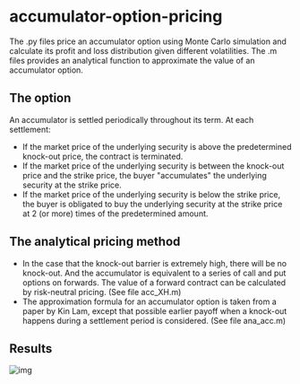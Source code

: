 # accumulator-option-pricing
The .py files price an accumulator option using Monte Carlo simulation and calculate its profit and loss distribution given different volatilities. The .m files provides an analytical function to approximate the value of an accumulator option. 

## The option
An accumulator is settled periodically throughout its term. At each settlement:

- If the market price of the underlying security is above the predetermined knock-out price, the contract is terminated.
- If the market price of the underlying security is between the knock-out price and the strike price, the buyer "accumulates" the underlying security at the strike price.
- If the market price of the underlying security is below the strike price, the buyer is obligated to buy the underlying security at the strike price at 2 (or more) times of the predetermined amount.

## The analytical pricing method
- In the case that the knock-out barrier is extremely high, there will be no knock-out. And the accumulator is equivalent to a series of call and put options on forwards. The value of a forward contract can be calculated by risk-neutral pricing. (See file acc_XH.m)
- The approximation formula for an accumulator option is taken from a paper by Kin Lam, except that possible earlier payoff when a knock-out happens during a settlement period is considered. (See file ana_acc.m)


## Results
![img](https://github.com/jren-jane/accumulator-option-pricing-monte-carlo/blob/259b56847ec0cf76ece44554f56fe2fc3274c200/myplot.png)
